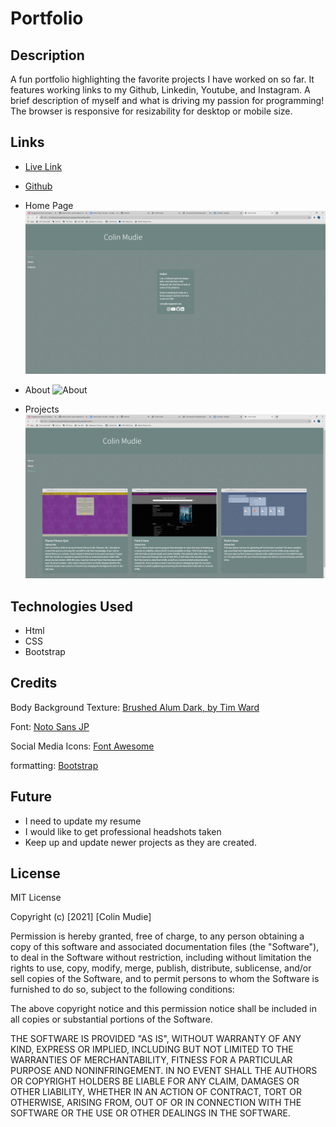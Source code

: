 # Portfolio

## Description 

A fun portfolio highlighting the favorite projects I have worked on so far. It features working links to my Github, Linkedin, Youtube, and Instagram. A brief description of myself and what is driving my passion for programming! The browser is responsive for resizability for desktop or mobile size.


## Links

- [Live Link](https://colinmudie.github.io/portfolio/)
- [Github](https://github.com/ColinMudie/portfolio)

- Home Page
![Home Page](assets/portfolio_home.png)
- About
![About](assets/portfolio_about.png)
- Projects
![projects](assets/portfolio_projects.png)

## Technologies Used
- Html
- CSS
- Bootstrap

## Credits

Body Background Texture: [Brushed Alum Dark, by Tim Ward](https://www.transparenttextures.com/brushed-alum-dark.html)

Font: [Noto Sans JP](https://fonts.google.com/specimen/Noto+Sans+JP?category=Sans+Serif,Display,Handwriting,Monospace&preview.text_type=custom)

Social Media Icons: [Font Awesome](https://fontawesome.com/icons?d=gallery)

formatting: [Bootstrap](https://getbootstrap.com/)

## Future

- I need to update my resume
- I would like to get professional headshots taken
- Keep up and update newer projects as they are created.


## License

MIT License

Copyright (c) [2021] [Colin Mudie]

Permission is hereby granted, free of charge, to any person obtaining a copy
of this software and associated documentation files (the "Software"), to deal
in the Software without restriction, including without limitation the rights
to use, copy, modify, merge, publish, distribute, sublicense, and/or sell
copies of the Software, and to permit persons to whom the Software is
furnished to do so, subject to the following conditions:

The above copyright notice and this permission notice shall be included in all
copies or substantial portions of the Software.

THE SOFTWARE IS PROVIDED "AS IS", WITHOUT WARRANTY OF ANY KIND, EXPRESS OR
IMPLIED, INCLUDING BUT NOT LIMITED TO THE WARRANTIES OF MERCHANTABILITY,
FITNESS FOR A PARTICULAR PURPOSE AND NONINFRINGEMENT. IN NO EVENT SHALL THE
AUTHORS OR COPYRIGHT HOLDERS BE LIABLE FOR ANY CLAIM, DAMAGES OR OTHER
LIABILITY, WHETHER IN AN ACTION OF CONTRACT, TORT OR OTHERWISE, ARISING FROM,
OUT OF OR IN CONNECTION WITH THE SOFTWARE OR THE USE OR OTHER DEALINGS IN THE
SOFTWARE.
